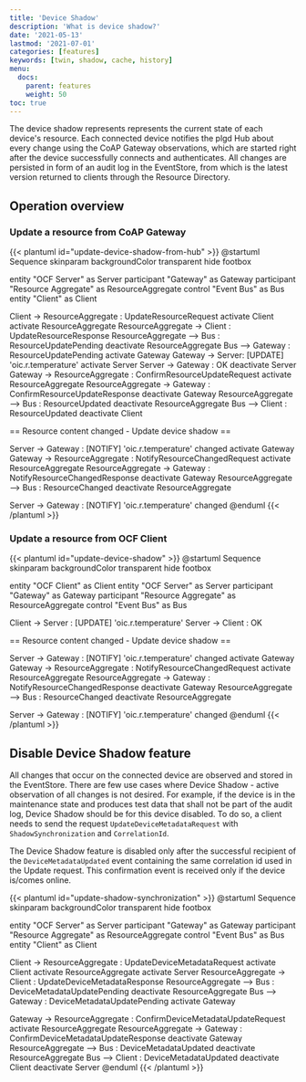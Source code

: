 ```yaml
---
title: 'Device Shadow'
description: 'What is device shadow?'
date: '2021-05-13'
lastmod: '2021-07-01'
categories: [features]
keywords: [twin, shadow, cache, history]
menu:
  docs:
    parent: features
    weight: 50
toc: true
---
```


The device shadow represents represents the current state of each device's resource. Each connected device notifies the plgd Hub about every change using the CoAP Gateway observations, which are started right after the device successfully connects and authenticates. All changes are persisted in form of an audit log in the EventStore, from which is the latest version returned to clients through the Resource Directory.

## Operation overview

### Update a resource from CoAP Gateway

{{< plantuml id="update-device-shadow-from-hub" >}}
@startuml Sequence
skinparam backgroundColor transparent
hide footbox

entity "OCF Server" as Server
participant "Gateway" as Gateway
participant "Resource Aggregate" as ResourceAggregate
control "Event Bus" as Bus
entity "Client" as Client

Client -> ResourceAggregate : UpdateResourceRequest
activate Client
activate ResourceAggregate
ResourceAggregate -> Client : UpdateResourceResponse
ResourceAggregate --> Bus : ResourceUpdatePending
deactivate ResourceAggregate
Bus --> Gateway : ResourceUpdatePending
activate Gateway
Gateway -> Server: [UPDATE] 'oic.r.temperature'
activate Server
Server -> Gateway : OK
deactivate Server
Gateway -> ResourceAggregate : ConfirmResourceUpdateRequest
activate ResourceAggregate
ResourceAggregate -> Gateway : ConfirmResourceUpdateResponse
deactivate Gateway
ResourceAggregate --> Bus : ResourceUpdated
deactivate ResourceAggregate
Bus --> Client : ResourceUpdated
deactivate Client

== Resource content changed - Update device shadow ==

Server -> Gateway : [NOTIFY] 'oic.r.temperature' changed
activate Gateway
Gateway -> ResourceAggregate : NotifyResourceChangedRequest
activate ResourceAggregate
ResourceAggregate -> Gateway : NotifyResourceChangedResponse
deactivate Gateway
ResourceAggregate --> Bus : ResourceChanged
deactivate ResourceAggregate

Server -> Gateway : [NOTIFY] 'oic.r.temperature' changed
@enduml
{{< /plantuml >}}

### Update a resource from OCF Client

{{< plantuml id="update-device-shadow" >}}
@startuml Sequence
skinparam backgroundColor transparent
hide footbox

entity "OCF Client" as Client
entity "OCF Server" as Server
participant "Gateway" as Gateway
participant "Resource Aggregate" as ResourceAggregate
control "Event Bus" as Bus

Client -> Server : [UPDATE] 'oic.r.temperature'
Server -> Client : OK

== Resource content changed - Update device shadow ==

Server -> Gateway : [NOTIFY] 'oic.r.temperature' changed
activate Gateway
Gateway -> ResourceAggregate : NotifyResourceChangedRequest
activate ResourceAggregate
ResourceAggregate -> Gateway : NotifyResourceChangedResponse
deactivate Gateway
ResourceAggregate --> Bus : ResourceChanged
deactivate ResourceAggregate

Server -> Gateway : [NOTIFY] 'oic.r.temperature' changed
@enduml
{{< /plantuml >}}

## Disable Device Shadow feature

All changes that occur on the connected device are observed and stored in the EventStore. There are few use cases where Device Shadow - active observation of all changes is not desired. For example, if the device is in the maintenance state and produces test data that shall not be part of the audit log, Device Shadow should be for this device disabled. To do so, a client needs to send the request `UpdateDeviceMetadataRequest` with `ShadowSynchronization` and `CorrelationId`.

The Device Shadow feature is disabled only after the successful recipient of the `DeviceMetadataUpdated` event containing the same correlation id used in the Update request. This confirmation event is received only if the device is/comes online.

{{< plantuml id="update-shadow-synchronization" >}}
@startuml Sequence
skinparam backgroundColor transparent
hide footbox

entity "OCF Server" as Server
participant "Gateway" as Gateway
participant "Resource Aggregate" as ResourceAggregate
control "Event Bus" as Bus
entity "Client" as Client

Client -> ResourceAggregate : UpdateDeviceMetadataRequest
activate Client
activate ResourceAggregate
activate Server
ResourceAggregate -> Client : UpdateDeviceMetadataResponse
ResourceAggregate --> Bus : DeviceMetadataUpdatePending
deactivate ResourceAggregate
Bus --> Gateway : DeviceMetadataUpdatePending
activate Gateway

Gateway -> ResourceAggregate : ConfirmDeviceMetadataUpdateRequest
activate ResourceAggregate
ResourceAggregate -> Gateway : ConfirmDeviceMetadataUpdateResponse
deactivate Gateway
ResourceAggregate --> Bus : DeviceMetadataUpdated
deactivate ResourceAggregate
Bus --> Client : DeviceMetadataUpdated
deactivate Client
deactivate Server
@enduml
{{< /plantuml >}}
